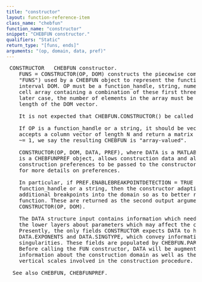 ```yaml
---
title: "constructor"
layout: function-reference-item
class_name: "chebfun"
function_name: "constructor"
snippet: "CHEBFUN constructor."
qualifiers: "Static"
return_type: "[funs, ends]"
arguments: "(op, domain, data, pref)"
---
```


<pre class="help-text"> CONSTRUCTOR   CHEBFUN constructor.
    FUNS = CONSTRUCTOR(OP, DOM) constructs the piecewise components (known as
    "FUNS") used by a CHEBFUN object to represent the function OP on the
    interval DOM. OP must be a function_handle, string, numerical vector, or a
    cell array containing a combination of these first three data types. In the
    later case, the number of elements in the array must be one less than the
    length of the DOM vector.
 
    It is not expected that CHEBFUN.CONSTRUCTOR() be called directly, 
 
    If OP is a function_handle or a string, it should be vectorised in that it
    accepts a column vector of length N and return a matrix of size N x M. If M
    ~= 1, we say the resulting CHEBFUN is "array-valued".
 
    CONSTRUCTOR(OP, DOM, DATA, PREF), where DATA is a MATLAB structure and PREF
    is a CHEBFUNPREF object, allows construction data and alternative
    construction preferences to be passed to the constructor.  See CHEBFUNPREF
    for more details on preferences.
 
    In particular, if PREF.ENABLEBREAKPOINTDETECTION = TRUE and OP is a
    function_handle or a string, then the constructor adaptively introduces
    additional breakpoints into the domain so as to better represent the
    function. These are returned as the second output argument in [FUNS, END] =
    CONSTRUCTOR(OP, DOM).
 
    The DATA structure input contains information which needs to be passed to
    the lower layers about parameters which may affect the construction process.
    Presently, the only fields CONSTRUCTOR expects DATA to have on input are
    DATA.EXPONENTS and DATA.SINGTYPE, which convey information about endpoint
    singularities. These fields are populated by CHEBFUN.PARSEINPUTS as need be.
    Before calling the FUN constructor, DATA will be augmented to include
    information about the construction domain as well as the horizontal and
    vertical scales involved in the construction procedure.
 
  See also CHEBFUN, CHEBFUNPREF.
</pre>